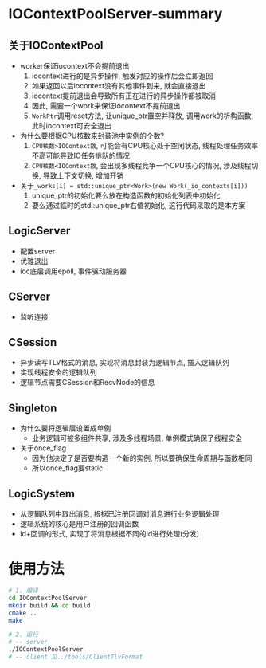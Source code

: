 # IOContextPoolServer-summary
## 关于IOContextPool
- worker保证iocontext不会提前退出
    1. iocontext进行的是异步操作, 触发对应的操作后会立即返回
    2. 如果返回以后iocontext没有其他事件到来, 就会直接退出
    3. iocontext提前退出会导致所有正在进行的异步操作都被取消
    4. 因此, 需要一个work来保证iocontext不提前退出
    5. `WorkPtr`调用reset方法, 让unique_ptr置空并释放, 调用work的析构函数, 此时iocontext可安全退出
- 为什么要根据CPU核数来封装池中实例的个数?
    1. `CPU核数>IOContext数`, 可能会有CPU核心处于空闲状态, 线程处理任务效率不高可能导致IO任务排队的情况
    2. `CPU核数<IOContext数`, 会出现多线程竞争一个CPU核心的情况, 涉及线程切换, 导致上下文切换, 增加开销
- 关于`_works[i] = std::unique_ptr<Work>(new Work(_io_contexts[i]))`
    1. unique_ptr的初始化要么放在构造函数的初始化列表中初始化
    2. 要么通过临时的std::unique_ptr右值初始化, 这行代码采取的是本方案 

## LogicServer
- 配置server
- 优雅退出
- ioc底层调用epoll, 事件驱动服务器

## CServer
- 监听连接

## CSession
- 异步读写TLV格式的消息, 实现将消息封装为逻辑节点, 插入逻辑队列
- 实现线程安全的逻辑队列
- 逻辑节点需要CSession和RecvNode的信息

## Singleton
- 为什么要将逻辑层设置成单例
    - 业务逻辑可被多组件共享, 涉及多线程场景, 单例模式确保了线程安全
- 关于once_flag
    - 因为他决定了是否要构造一个新的实例, 所以要确保生命周期与函数相同
    - 所以once_flag要static

## LogicSystem
- 从逻辑队列中取出消息, 根据已注册回调对消息进行业务逻辑处理
- 逻辑系统的核心是用户注册的回调函数
- id+回调的形式, 实现了将消息根据不同的id进行处理(分发)

# 使用方法
```bash
# 1. 编译
cd IOContextPoolServer
mkdir build && cd build
cmake ..
make

# 2. 运行
# -- server
./IOContextPoolServer
# -- client 见../tools/ClientTlvFormat
```

